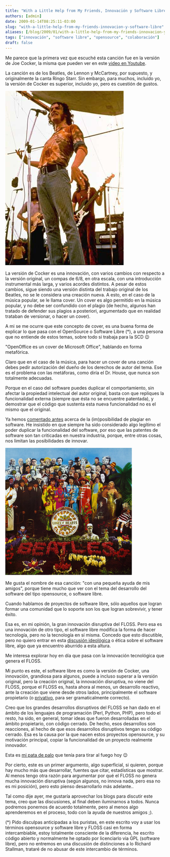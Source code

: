 ```yaml
---
title: "With a Little Help from My Friends, Innovación y Software Libre"
authors: [admin]
date: 2009-01-14T08:25:11-03:00
slug: "with-a-little-help-from-my-friends-innovacion-y-software-libre"
aliases: [/blog/2009/01/with-a-little-help-from-my-friends-innovacion-y-software-libre.html]
tags: ["innovación", "software libre", "opensource", "colaboración"]
draft: false
---
```


Me parece que la primera vez que escuché esta canción fue en la versión
de Joe Cocker, la misma que pueden ver en este [video en Youtube](http://www.youtube.com/watch?v=6FMq0iDX1yE).

La canción es de los Beatles, de Lennon y McCartney, por supuesto, y
originalmente la canta Ringo Starr. Sin embargo, para muchos, incluido
yo, la versión de Cocker es superior, incluido yo, pero es cuestión de
gustos.

![JoeCocker.jpg](JoeCocker.jpg)

La versión de Cocker es una innovación, con varios cambios con respecto
a la versión original, un compas de 6/8, en otra escala, con una
introducción instrumental más larga, y varios acordes distintos. A pesar
de estos cambios, sigue siendo una versión distinta del trabajo original
de los Beatles, no se le considera una creación nueva. A esto, en el
caso de la música popular, se le llama cover. Un cover es algo permitido
en la música popular, y no debe ser confundido con el plagio (de hecho,
algunos han tratado de defender sus plagios a posteriori, argumentado
que en realidad trataban de versionar, o hacer un cover).

A mi se me ocurre que este concepto de cover, es una buena forma de
explicar lo que pasa con el OpenSource o Software Libre (\*), a una
persona que no entiende de estos temas, sobre todo si trabaja para la
SCD :wink:

"OpenOffice es un cover de Microsoft Office", hablando en forma
metafórica.

Claro que en el caso de la música, para hacer un cover de una canción
debes pedir autorización del dueño de los derechos de autor del tema.
Ese es el problema con las metáforas, como diría el Dr. House, que nunca
son totalmente adecuadas.

Porque en el caso del software puedes duplicar el comportamiento, sin
afectar la propiedad intelectual del autor original, basta con que
repliques la funcionalidad externa (siempre que ésta no se encuentre
patentada), y demostrar que el código que sustenta esta nueva
funcionalidad no es el mismo que el original.

Ya hemos [comentado antes](/2007/01/plagio-de-software.html) acerca de la
(im)posibilidad de plagiar en software. He insistido en que siempre ha
sido considerado algo legítimo el poder duplicar la funcionalidad del
software, por eso que las patentes de software son tan criticadas en
nuestra industria, porque, entre otras cosas, nos limitan las
posibilidades de innovar.

![Peppers.jpg](Peppers.jpg)

Me gusta el nombre de esa canción: "con una pequeña ayuda de mis
amigos", porque tiene mucho que ver con el tema del desarrollo del
software del tipo opensource, o software libre.

Cuando hablamos de proyectos de software libre, sólo aquellos que logran
formar una comunidad que lo soporte son los que logran sobrevivir, y
tener éxito.

Esa es, en mi opinión, la gran innovación disruptiva del FLOSS. Pero esa
es una innovación de otro tipo, el software libre modifica la forma de
hacer tecnología, pero no la tecnología en sí misma. Concedo que esto
discutible, pero no quiero entrar en esta [discusión ideológica]()
o ética sobre el software libre, algo que ya encuentro aburrido a esta
altura.

Me interesa explorar hoy en día que pasa con la innovación tecnológica
que genera el FLOSS.

Mi punto es este, el software libre es como la versión de Cocker, una
innovación, grandiosa para algunos, puede a incluso superar a la versión original, pero la creación original, la
innovación disruptiva, no viene del FLOSS, porque el FLOSS es, hasta
ahora al menos, un desarrollo reactivo, ante la creación que viene desde
otros lados, principalmente el software propietario (o
[privativo](http://www.rae2.es/privativo), para ser gramaticalmente
correcto).

Creo que los grandes desarrollos disruptivos del FLOSS se han dado en el
ámbito de los lenguajes de programación (Perl, Python, PHP), pero todo
el resto, ha sido, en general, tomar ideas que fueron desarrolladas en
el ámbito propietario, con código cerrado. De hecho, esos desarrollos
son reacciones, al hecho de que esos desarrollos disruptivos tengan su
código cerrado. Esa es la causa por la que nacen estos proyectos
opensource, y su motivación principal, copiar la funcionalidad de un
proyecto realmente innovador.

Esta es [mi pata de palo](/2009/01/una-pata-de-palo-al-fuego.html) que
tenía para tirar al fuego hoy :wink:

Por cierto, este es un primer argumento, algo superficial, si quieren,
porque hay mucho más que desarrollar, fuentes que citar, estadísticas
que mostrar. Al menos tengo otra razón para argumentar por qué el FLOSS
no genera mucha innovación disruptiva (según algunos, no innova nada,
pero esa no es mi posición), pero esto pienso desarrollarlo más
adelante..

Tal como dije ayer, me gustaría aprovechar los blogs para discutir este
tema, creo que las discusiones, al final deben iluminarnos a todos.
Nunca podremos ponernos de acuerdo totalmente, pero al menos algo
aprenderemos en el proceso, todo con la ayuda de nuestros amigos ;).

(\*) Pido disculpas anticipadas a los puristas, en este escrito voy a
usar los términos opensource y software libre y FLOSS casi en forma
intercambiable, estoy totalmente consciente de la diferencia, he escrito
código abierto y normalmente he optado por licenciarlo via GPL (software
libre), pero no entremos en una discusión de distinciones a lo Richard
Stallman, trataré de no abusar de este intercambio de términos.
